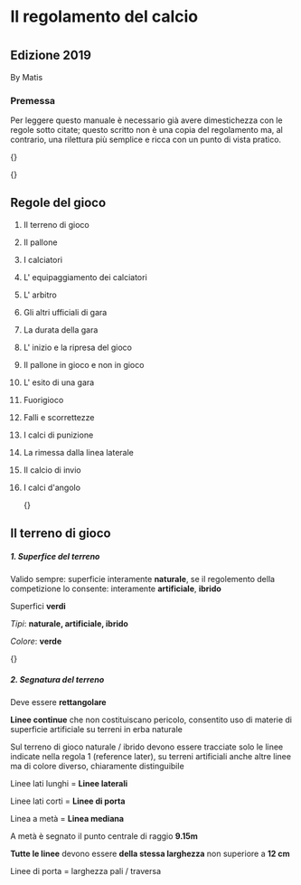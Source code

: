 # Il regolamento del calcio

# 

## Edizione 2019

By Matis

### Premessa

Per leggere questo manuale è necessario già avere dimestichezza con le regole sotto citate; questo scritto non è una copia del regolamento ma, al contrario, una rilettura più semplice e ricca con un punto di vista pratico.

{}

{}

## Regole del gioco

1. Il terreno di gioco

2. Il pallone

3. I calciatori

4. L' equipaggiamento dei calciatori

5. L' arbitro

6. Gli altri ufficiali di gara

7. La durata della gara

8. L' inizio e la ripresa del gioco

9. Il pallone in gioco e non in gioco

10. L' esito di una gara

11. Fuorigioco

12. Falli e scorrettezze

13. I calci di punizione

14. La rimessa dalla linea laterale

15. Il calcio di invio

16. I calci d'angolo
    
    {}

## Il terreno di gioco

##### 1. Superfice del terreno

Valido sempre: superficie interamente **naturale**, se il regolemento della competizione lo consente: interamente **artificiale**, **ibrido**

Superfici **verdi**

*Tipi*: **naturale, artificiale, ibrido**

*Colore*: **verde**

{}

##### 2. Segnatura del terreno

Deve essere **rettangolare**

**Linee continue** che non costituiscano pericolo, consentito uso di materie di superficie artificiale su terreni in erba naturale

Sul terreno di gioco naturale / ibrido devono essere tracciate solo le linee indicate nella regola 1 (reference later), su terreni artificiali anche altre linee ma di colore diverso, chiaramente distinguibile

Linee lati lunghi = **Linee laterali**

Linee lati corti = **Linee di porta**

Linea a metà = **Linea mediana** 

A metà è segnato il punto centrale di raggio **9.15m**

**Tutte le linee** devono essere **della stessa larghezza** non superiore a **12 cm**

Linee di porta = larghezza pali / traversa
